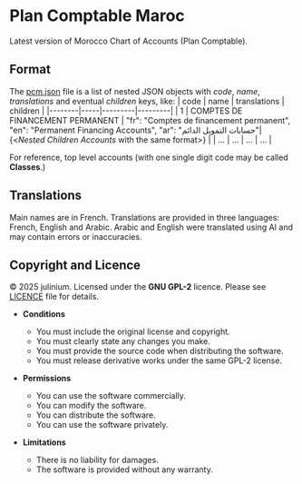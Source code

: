 # Plan Comptable Maroc

Latest version of Morocco Chart of Accounts (Plan Comptable).
## Format
The [pcm.json](https://github.com/Julinium/plan_comptable_maroc/blob/main/pcm.json) file is a list of nested JSON objects with *code*, *name*, *translations* and eventual *children* keys, like:
| code | name   | translations | children |
|--------|-----|---------|---------|
| 1  | COMPTES DE FINANCEMENT PERMANENT  |             "fr": "Comptes de financement permanent", "en": "Permanent Financing Accounts", "ar": "حسابات التمويل الدائم"| {<*Nested Children Accounts* with the same format>} |
| ... | ... | ... | ... |

For reference, top level accounts (with one single digit code may be called **Classes**.)
## Translations
Main names are in French. Translations are provided in three languages: French, English and Arabic. 
Arabic and English were translated using AI and may contain errors or inaccuracies.

## Copyright and Licence
© 2025 julinium. Licensed under the **GNU GPL-2** licence. Please see [LICENCE](https://github.com/Julinium/plan_comptable_maroc/blob/main/LICENSE) file for details. 

- **Conditions**
  - You must include the original license and copyright.
  - You must clearly state any changes you make.
  - You must provide the source code when distributing the software.
  - You must release derivative works under the same GPL-2 license.

- **Permissions**
  - You can use the software commercially.
  - You can modify the software.
  - You can distribute the software.
  - You can use the software privately.

- **Limitations**
  - There is no liability for damages.
  - The software is provided without any warranty.
